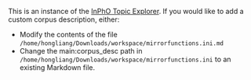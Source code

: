 This is an instance of the [InPhO Topic Explorer](http://inphodata.cogs.indiana.edu/). If you would like
to add a custom corpus description, either:
- Modify the contents of the file `/home/hongliang/Downloads/workspace/mirrorfunctions.ini.md`
- Change the main:corpus_desc path in `/home/hongliang/Downloads/workspace/mirrorfunctions.ini` to an existing Markdown file.
